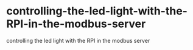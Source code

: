 # controlling-the-led-light-with-the-RPI-in-the-modbus-server
controlling the led light with the RPI in the modbus server
